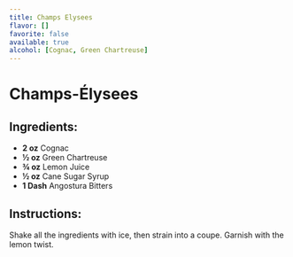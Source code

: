 ```yaml
---
title: Champs Elysees
flavor: []
favorite: false
available: true
alcohol: [Cognac, Green Chartreuse]
---
```

# Champs-Élysees

## Ingredients:
- **2 oz** Cognac
- **½ oz** Green Chartreuse
- **¾ oz** Lemon Juice
- **½ oz** Cane Sugar Syrup
- **1 Dash** Angostura Bitters

## Instructions:
Shake all the ingredients with ice, then strain into a coupe. Garnish with the lemon twist.




